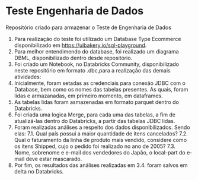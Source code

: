 # Teste Engenharia de Dados
Repositório criado para armazenar o Teste de Engenharia de Dados

1. Para realização do teste foi utilizado um Database Type Ecommerce disponibilizado em https://uibakery.io/sql-playground.
2. Para melhor entendimendo do database, foi realizado um diagrama DBML, disponibilizado dentro desde repositório.
3. Foi criado um Notebook, no Databricks Community, disponibilizado neste repositório em formato .dbc,para a realização das demais atividades:
4. Inicialmente, foram setadas as credenciais para conexão JDBC com o Database, bem como os nomes das tabelas presentes. As quais, foram lidas e armazanadas, em primeiro momento, em dataframes.
5. As tabelas lidas foram asmazenadas em formato parquet dentro do Databricks.
6. Foi criada uma logica Merge, para cada uma das tabelas, a fim de atualizá-las dentro do Databricks, a partir das tabelas JDBC lidas.
7. Foram realizadas análises a respeito dos dados disponibilizados. Sendo elas:
7.1. Qual país possui a maior quantidade de itens cancelados?
7.2. Qual o faturamento da linha de produto mais vendido, considere como os itens Shipped, cujo o pedido foi realizado no ano de 2005?
7.3. Nome, sobrenome e e-mail dos vendedores do Japão, o local-part do e-mail deve estar mascarado.
8. Por fim, os resultados das análises realizadas em 3.4. foram salvos em delta no Databricks.
